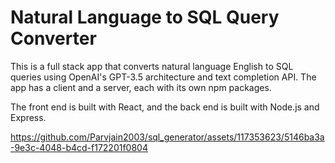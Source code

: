 # Natural Language to SQL Query Converter

This is a full stack app that converts natural language English to SQL queries using OpenAI's GPT-3.5 architecture and text completion API. The app has a client and a server, each with its own npm packages.

The front end is built with React, and the back end is built with Node.js and Express.


https://github.com/Parvjain2003/sql_generator/assets/117353623/5146ba3a-9e3c-4048-b4cd-f172201f0804



